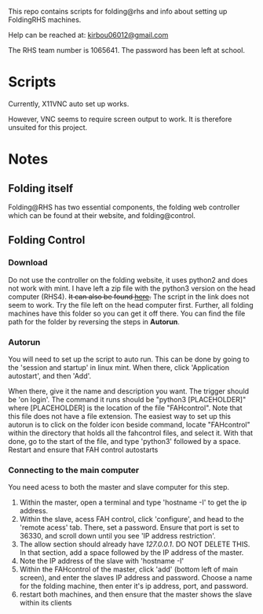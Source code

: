 This repo contains scripts for folding@rhs and info about setting up FoldingRHS machines.

Help can be reached at: kirbou06012@gmail.com

The RHS team number is 1065641. The password has been left at school.

# Scripts
Currently, X11VNC auto set up works.

However, VNC seems to require screen output to work. It is therefore unsuited for this project.

# Notes

## Folding itself

Folding@RHS has two essential components, the folding web controller which can be found at their website, and folding@control.

## Folding Control 

### Download

Do not use the controller on the folding website, it uses python2 and does not work with mint. I have left a zip file with the python3 version on the head computer (RHS4). ~~It can also be found [here](https://github.com/cdberkstresser/fah-control).~~ The script in the link does not seem to work. Try the file left on the head computer first. Further, all folding machines have this folder so you can get it off there. You can find the file path for the folder by reversing the steps in **Autorun**.  

### Autorun

You will need to set up the script to auto run. This can be done by going to the 'session and startup' in linux mint. When there, click 'Application autostart', and then 'Add'. 

When there, give it the name and description you want. The trigger should be 'on login'. The command it runs should be "python3 [PLACEHOLDER]" where [PLACEHOLDER] is the location of the file "FAHcontrol". Note that this file does not have a file extension. The easiest way to set up this autorun is to click on the folder icon beside command, locate "FAHcontrol" within the directory that holds all the fahcontrol files, and select it. With that done, go to the start of the file, and type 'python3' followed by a space. 
Restart and ensure that FAH control autostarts

### Connecting to the main computer

You need acess to both the master and slave computer for this step. 

1. Within the master, open a terminal and type 'hostname -I' to get the ip address. 
2. Within the slave, acess FAH control, click 'configure', and head to the 'remote acess' tab. There, set a password. Ensure that port is set to 36330, and scroll down until you see 'IP address restriction'. 
3. The allow section should already have *127.0.0.1*. DO NOT DELETE THIS. In that section, add a space followed by the IP address of the master.
4. Note the IP address of the slave with 'hostname -I'
5. Within the FAHcontrol of the master, click 'add' (bottom left of main screen), and enter the slaves IP address and password. Choose a name for the folding machine, then enter it's ip address, port, and password.
6. restart both machines, and then ensure that the master shows the slave within its clients 
